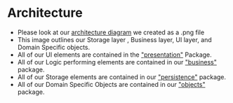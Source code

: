 # Architecture

- Please look at our [architecture diagram](https://code.cs.umanitoba.ca/3350-winter-2021-a01/weBudget/-/blob/master/Documentation/architecture.png) we created as a .png file
- This image outlines our Storage layer , Business layer, UI layer,  and Domain Specific objects.
- All of our UI elements are contained in the ["presentation"](https://code.cs.umanitoba.ca/3350-winter-2021-a01/weBudget/-/tree/master/app/src/main/java/com/comp3350/webudget/presentation) Package.
- All of our Logic performing elements are contained in our ["business"](https://code.cs.umanitoba.ca/3350-winter-2021-a01/weBudget/-/tree/master/app/src/main/java/com/comp3350/webudget/business) package.
- All of our Storage elements are contained in our ["persistence"](https://code.cs.umanitoba.ca/3350-winter-2021-a01/weBudget/-/tree/master/app/src/main/java/com/comp3350/webudget/persistence) package.
- All of our Domain Specific Objects are contained in our ["objects"](https://code.cs.umanitoba.ca/3350-winter-2021-a01/weBudget/-/tree/master/app/src/main/java/com/comp3350/webudget/objects) package.

